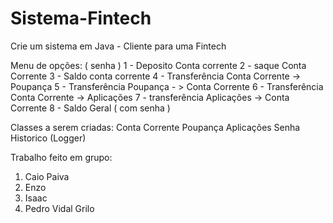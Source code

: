 # Sistema-Fintech
Crie um sistema em Java - Cliente para uma Fintech

Menu de opções: ( senha )
1 - Deposito Conta corrente
2 - saque Conta Corrente
3 - Saldo conta corrente
4 - Transferência Conta Corrente ->  Poupança
5 - Transferência Poupança - > Conta Corrente
6 - Transferência Conta Corrente -> Aplicações
7 - transferência Aplicações -> Conta Corrente
8 - Saldo Geral ( com senha )

Classes a serem criadas:
Conta Corrente
Poupança
Aplicações
Senha
Historico (Logger)

Trabalho feito em grupo: 
1. Caio Paiva
2. Enzo
3. Isaac
4. Pedro Vidal Grilo
